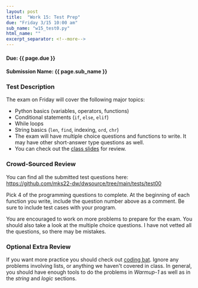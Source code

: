 ```yaml
---
layout: post
title:  "Work 15: Test Prep"
due: "Friday 3/15 10:00 am"
sub_name: "w15_test0.py"
html_name: ""
excerpt_separator: <!--more-->
---
```


#### Due: {{ page.due }}
#### Submission Name: {{ page.sub_name }}

### Test Description
The exam on Friday will cover the following major topics:
- Python basics (variables, operators, functions)
- Conditional statements (`if`, `else`, `elif`)
- While loops
- String basics (`len`, `find`, indexing, `ord`, `chr`)
- The exam will have multiple choice questions and functions to write. It may have other short-answer type questions as well.
- You can check out the [class slides](https://www.stuycs.org/dwlessons/fcs/selector.html) for review.

### Crowd-Sourced Review
You can find all the submitted test questions here: <https://github.com/mks22-dw/dwsource/tree/main/tests/test00>

Pick 4 of the programming questions to complete. At the beginning of each function you write, include the question number above as a comment. Be sure to include test cases with your program.

You are encouraged to work on more problems to prepare for the exam. You should also take a look at the multiple choice questions. I have not vetted all the questions, so there may be mistakes.

### Optional Extra Review
If you want more practice you should check out [coding bat](https://codingbat.com/python). Ignore any problems involving lists, or anything we haven't covered in class. In general, you should have enough tools to do the problems in _Warmup-1_ as well as in the _string_ and _logic_ sections.
